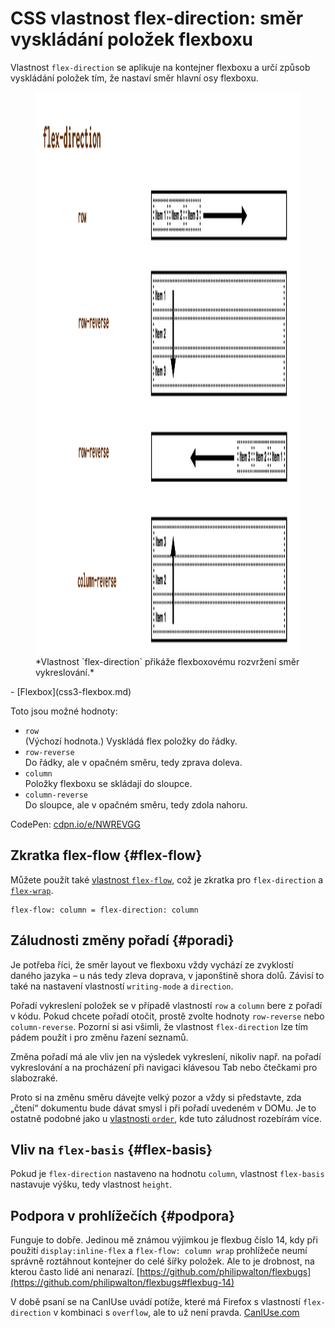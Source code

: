 # CSS vlastnost flex-direction: směr vyskládání položek flexboxu

Vlastnost `flex-direction` se aplikuje na kontejner flexboxu a určí způsob vyskládání položek tím, že nastaví směr hlavní osy flexboxu.

<figure>
<img src="../dist/images/original/vdlayout/css-flex-direction.png" width="1600" height="900" alt="CSS vlastnost flex-direction">
<figcaption markdown="1">
*Vlastnost `flex-direction` přikáže flexboxovému rozvržení směr vykreslování.*
</figcaption>
</figure>

<div class="related web-only" markdown="1">
- [Flexbox](css3-flexbox.md)
</div>

Toto jsou možné hodnoty:

- `row`  
(Výchozí hodnota.) Vyskládá flex položky do řádky.
- `row-reverse`  
Do řádky, ale v opačném směru, tedy zprava doleva.
- `column`  
Položky flexboxu se skládají do sloupce.
- `column-reverse`  
Do sloupce, ale v opačném směru, tedy zdola nahoru.

CodePen: [cdpn.io/e/NWREVGG](https://codepen.io/machal/pen/NWREVGG?editors=0000)

## Zkratka flex-flow {#flex-flow}

Můžete použít také [vlastnost `flex-flow`](css-flex-flow.md), což je zkratka pro `flex-direction` a [`flex-wrap`](css-flex-wrap.md).

```
flex-flow: column = flex-direction: column
```

## Záludnosti změny pořadí {#poradi}

Je potřeba říci, že směr layout ve flexboxu vždy vychází ze zvyklostí daného jazyka – u nás tedy zleva doprava, v japonštině shora dolů. Závisí to také na nastavení vlastností `writing-mode` a `direction`.

<!-- AdSnippet -->

Pořadí vykreslení položek se v případě vlastností `row` a `column` bere z pořadí v kódu. Pokud chcete pořadí otočit, prostě zvolte hodnoty `row-reverse` nebo `column-reverse`. Pozorní si asi všimli, že vlastnost `flex-direction` lze tím pádem použít i pro změnu řazení seznamů.

Změna pořadí má ale vliv jen na výsledek vykreslení, nikoliv např. na pořadí vykreslování a na procházení při navigaci klávesou Tab nebo čtečkami pro slabozraké.

Proto si na změnu směru dávejte velký pozor a vždy si představte, zda „čtení“ dokumentu bude dávat smysl i při pořadí uvedeném v DOMu. Je to ostatně podobné jako u [vlastnosti `order`](css-order.md), kde tuto záludnost rozebírám více.

## Vliv na `flex-basis` {#flex-basis}

Pokud je `flex-direction` nastaveno na hodnotu `column`, vlastnost `flex-basis` nastavuje výšku, tedy vlastnost `height`.

## Podpora v prohlížečích {#podpora}

Funguje to dobře. Jedinou mě známou výjimkou je flexbug číslo 14, kdy při použití `display:inline-flex` a `flex-flow: column wrap` prohlížeče neumí správně roztáhnout kontejner do celé šířky položek. Ale to je drobnost, na kterou často lidé ani nenarazí. [https://github.com/philipwalton/flexbugs](https://github.com/philipwalton/flexbugs#flexbug-14)

V době psaní se na CanIUse uvádí potíže, které má Firefox s vlastností `flex-direction` v kombinaci s `overflow`, ale to už není pravda. [CanIUse.com](https://caniuse.com/mdn-css_properties_flex-direction)

<!-- AdSnippet -->
